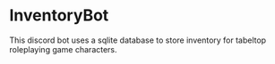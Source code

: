 # InventoryBot
This discord bot uses a sqlite database to store inventory for tabeltop roleplaying game characters.

